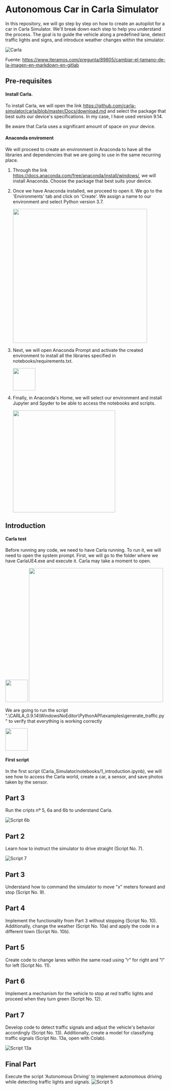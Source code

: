 # Autonomous Car in Carla Simulator

In this repository, we will go step by step on how to create an autopilot for a car in Carla Simulator. We'll break down each step to help you understand the process. The goal is to guide the vehicle along a predefined lane, detect traffic lights and signs, and introduce weather changes within the simulator.

![Carla](Images/carla.jpg)

Fuente: https://www.iteramos.com/pregunta/89805/cambiar-el-tamano-de-la-imagen-en-markdown-en-gitlab

## Pre-requisites
#### Install Carla.
To install Carla, we will open the link https://github.com/carla-simulator/carla/blob/master/Docs/download.md and select the package that best suits our device's specifications. In my case, I have used version 9.14.

Be aware that Carla uses a significant amount of space on your device.

#### Anaconda enviroment
We will proceed to create an environment in Anaconda to have all the libraries and dependencies that we are going to use in the same recurring place.
1. Through the link https://docs.anaconda.com/free/anaconda/install/windows/, we will install Anaconda. Choose the package that best suits your device.
2. Once we have Anaconda installed, we proceed to open it. We go to the 'Environments' tab and click on 'Create'. We assign a name to our environment and select Python version 3.7.
   
   <img src="Images/1ana.png" height="420">
4. Next, we will open Anaconda Prompt and activate the created environment to install all the libraries specified in notebooks/requirements.txt.
   
   <img src="Images/2ana.png" height="70">
6. Finally, in Anaconda's Home, we will select our environment and install Jupyter and Spyder to be able to access the notebooks and scripts.
   
   <img src="Images/3ana.png" height="320">

## Introduction

#### Carla test
Before running any code, we need to have Carla running.
To run it, we will need to open the system prompt. First, we will go to the folder where we have CarlaUE4.exe and execute it. Carla may take a moment to open.

   <img src="Images/1carla.png" height="70">
   <img src="Images/2carla.png" height="420">
   
We are going to run the script ".\CARLA_0.9.14\WindowsNoEditor\PythonAPI\examples\generate_traffic.py" to verify that everything is working correctly

   <img src="Images/3carla.png" height="70">
   
#### First script 

In the first script (Carla_Simulator/notebooks/1_introduction.ipynb), we will see how to access the Carla world, create a car, a sensor, and save photos taken by the sensor.



## Part 3

Run the cripts nº 5, 6a and 6b to understand Carla.

![Script 6b](Images/foto6b.png)

## Part 2

Learn how to instruct the simulator to drive straight (Script No. 7).

![Script 7](Images/foto7.png)

## Part 3

Understand how to command the simulator to move "x" meters forward and stop (Script No. 9).

## Part 4

Implement the functionality from Part 3 without stopping (Script No. 10). Additionally, change the weather (Script No. 10a) and apply the code in a different town (Script No. 10b).

## Part 5

Create code to change lanes within the same road using "r" for right and "l" for left (Script No. 11).

## Part 6

Implement a mechanism for the vehicle to stop at red traffic lights and proceed when they turn green (Script No. 12).

## Part 7

Develop code to detect traffic signals and adjust the vehicle's behavior accordingly (Script No. 13). Additionally, create a model for classifying traffic signals (Script No. 13a, open with Colab).

![Script 13a](Images/60b.png)

## Final Part

Execute the script 'Autonomous Driving' to implement autonomous driving while detecting traffic lights and signals.
![Script 5](Images/foto5_2.png)
